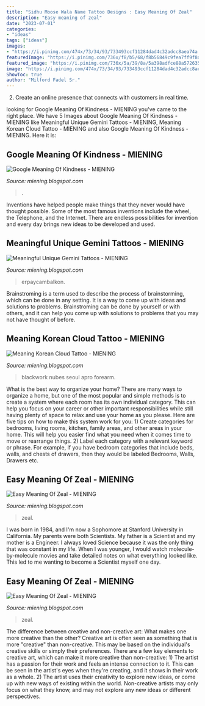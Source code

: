 ```yaml
---
title: "Sidhu Moose Wala Name Tattoo Designs : Easy Meaning Of Zeal"
description: "Easy meaning of zeal"
date: "2023-07-01"
categories:
- "ideas"
tags: ["ideas"]
images:
- "https://i.pinimg.com/474x/73/34/93/733493ccf11284dad4c32adcc8aea74a.jpg"
featuredImage: "https://i.pinimg.com/736x/f8/b5/68/f8b56849c9fea7ff9f8dd258da75c090.jpg"
featured_image: "https://i.pinimg.com/736x/5a/39/8a/5a398adfce88a572635e0bab2ad6eaab--korean-tattoo-cloud-tattoo.jpg"
image: "https://i.pinimg.com/474x/73/34/93/733493ccf11284dad4c32adcc8aea74a.jpg"
ShowToc: true
author: "Milford Fadel Sr."
---
```



2. Create an online presence that connects with customers in real time.

	

		
looking for Google Meaning Of Kindness - MIENING you've came to the right place. We have 5 Images about Google Meaning Of Kindness - MIENING like Meaningful Unique Gemini Tattoos - MIENING, Meaning Korean Cloud Tattoo - MIENING and also Google Meaning Of Kindness - MIENING. Here it is:
		
    
## Google Meaning Of Kindness - MIENING

<img loading=lazy src="https://i.pinimg.com/474x/73/34/93/733493ccf11284dad4c32adcc8aea74a.jpg" onerror="this.onerror=null;this.src='https://tse3.mm.bing.net/th?id=OIP.VukzSPHy2BDI2o8x0S4ltgAAAA&amp;pid=15.1';" alt="Google Meaning Of Kindness - MIENING">

_Source: miening.blogspot.com_

>. 

	

Inventions have helped people make things that they never would have thought possible. Some of the most famous inventions include the wheel, the Telephone, and the Internet. There are endless possibilities for invention and every day brings new ideas to be developed and used.

    
## Meaningful Unique Gemini Tattoos - MIENING

<img loading=lazy src="https://i.pinimg.com/736x/f8/b5/68/f8b56849c9fea7ff9f8dd258da75c090.jpg" onerror="this.onerror=null;this.src='https://tse2.mm.bing.net/th?id=OIP.tHbr4asW-9B1s1bRGcMHAAHaJE&amp;pid=15.1';" alt="Meaningful Unique Gemini Tattoos - MIENING">

_Source: miening.blogspot.com_

>erpaycambalkon. 

	

Brainstroming is a term used to describe the process of brainstorming, which can be done in any setting. It is a way to come up with ideas and solutions to problems. Brainstroming can be done by yourself or with others, and it can help you come up with solutions to problems that you may not have thought of before.

    
## Meaning Korean Cloud Tattoo - MIENING

<img loading=lazy src="https://i.pinimg.com/736x/5a/39/8a/5a398adfce88a572635e0bab2ad6eaab--korean-tattoo-cloud-tattoo.jpg" onerror="this.onerror=null;this.src='https://tse4.mm.bing.net/th?id=OIP.NvcxjJHVQNsndDsWtXP4GAHaJP&amp;pid=15.1';" alt="Meaning Korean Cloud Tattoo - MIENING">

_Source: miening.blogspot.com_

>blackwork nubes seoul apro forearm. 

	

What is the best way to organize your home?
There are many ways to organize a home, but one of the most popular and simple methods is to create a system where each room has its own individual category. This can help you focus on your career or other important responsibilities while still having plenty of space to relax and use your home as you please. Here are five tips on how to make this system work for you: 1) Create categories for bedrooms, living rooms, kitchen, family areas, and other areas in your home. This will help you easier find what you need when it comes time to move or rearrange things. 2) Label each category with a relevant keyword or phrase. For example, if you have bedroom categories that include beds, walls, and chests of drawers, then they would be labeled Bedrooms, Walls, Drawers etc.

    
## Easy Meaning Of Zeal - MIENING

<img loading=lazy src="https://i.pinimg.com/originals/ff/21/86/ff21864585f424e6a4963456c6a61b5f.png" onerror="this.onerror=null;this.src='https://tse1.mm.bing.net/th?id=OIP.3BR7liV4yoQ-_KCHLIAaHwHaLF&amp;pid=15.1';" alt="Easy Meaning Of Zeal - MIENING">

_Source: miening.blogspot.com_

>zeal. 

	

I was born in 1984, and I'm now a Sophomore at Stanford University in California. My parents were both Scientists. My father is a Scientist and my mother is a Engineer. I always loved Science because it was the only thing that was constant in my life. When I was younger, I would watch molecule-by-molecule movies and take detailed notes on what everything looked like. This led to me wanting to become a Scientist myself one day.

    
## Easy Meaning Of Zeal - MIENING

<img loading=lazy src="https://i.pinimg.com/736x/d3/e5/ce/d3e5ceeb92da5e6069b4c1000c729f76.jpg" onerror="this.onerror=null;this.src='https://tse1.mm.bing.net/th?id=OIP.PxzRrT2VwC5XHLh3abT8GAHaHa&amp;pid=15.1';" alt="Easy Meaning Of Zeal - MIENING">

_Source: miening.blogspot.com_

>zeal. 

	

The difference between creative and non-creative art: What makes one more creative than the other?
Creative art is often seen as something that is more "creative" than non-creative. This may be based on the individual's creative skills or simply their preferences. There are a few key elements to creative art, which can make it more creative than non-creative: 1) The artist has a passion for their work and feels an intense connection to it. This can be seen in the artist's eyes when they're creating, and it shows in their work as a whole. 2) The artist uses their creativity to explore new ideas, or come up with new ways of existing within the world. Non-creative artists may only focus on what they know, and may not explore any new ideas or different perspectives.

